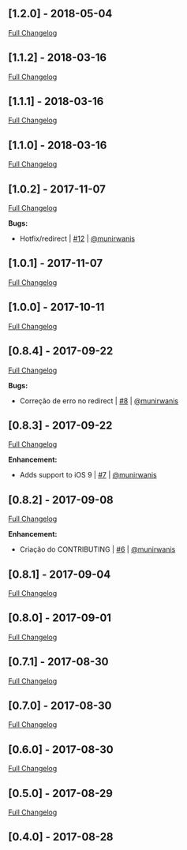 ## [1.2.0] - 2018-05-04
[Full Changelog](https://github.com/stone-payments/onestap-sdk-ios/compare/1.1.2...1.2.0)

## [1.1.2] - 2018-03-16
[Full Changelog](https://github.com/stone-payments/onestap-sdk-ios/compare/1.1.1...1.1.2)

## [1.1.1] - 2018-03-16
[Full Changelog](https://github.com/stone-payments/onestap-sdk-ios/compare/1.1.0...1.1.1)

## [1.1.0] - 2018-03-16
[Full Changelog](https://github.com/stone-payments/onestap-sdk-ios/compare/1.0.2...1.1.0)

## [1.0.2] - 2017-11-07
[Full Changelog](https://github.com/stone-payments/onestap-sdk-ios/compare/1.0.1...1.0.2)

**Bugs:**
- Hotfix/redirect | [#12](https://github.com/stone-payments/onestap-sdk-ios/pull/12) | [@munirwanis](https://github.com/munirwanis)

## [1.0.1] - 2017-11-07
[Full Changelog](https://github.com/stone-payments/onestap-sdk-ios/compare/1.0.0...1.0.1)

## [1.0.0] - 2017-10-11
[Full Changelog](https://github.com/stone-payments/onestap-sdk-ios/compare/0.8.4...1.0.0)

## [0.8.4] - 2017-09-22
[Full Changelog](https://github.com/stone-payments/onestap-sdk-ios/compare/0.8.3...0.8.4)

**Bugs:**
- Correção de erro no redirect | [#8](https://github.com/stone-payments/onestap-sdk-ios/pull/8) | [@munirwanis](https://github.com/munirwanis)

## [0.8.3] - 2017-09-22
[Full Changelog](https://github.com/stone-payments/onestap-sdk-ios/compare/0.8.2...0.8.3)

**Enhancement:**
- Adds support to iOS 9 | [#7](https://github.com/stone-payments/onestap-sdk-ios/pull/7) | [@munirwanis](https://github.com/munirwanis)

## [0.8.2] - 2017-09-08
[Full Changelog](https://github.com/stone-payments/onestap-sdk-ios/compare/0.8.1...0.8.2)

**Enhancement:**
- Criação do CONTRIBUTING | [#6](https://github.com/stone-payments/onestap-sdk-ios/pull/6) | [@munirwanis](https://github.com/munirwanis)

## [0.8.1] - 2017-09-04
[Full Changelog](https://github.com/stone-payments/onestap-sdk-ios/compare/0.8.0...0.8.1)

## [0.8.0] - 2017-09-01
[Full Changelog](https://github.com/stone-payments/onestap-sdk-ios/compare/0.7.1...0.8.0)

## [0.7.1] - 2017-08-30
[Full Changelog](https://github.com/stone-payments/onestap-sdk-ios/compare/0.7.0...0.7.1)

## [0.7.0] - 2017-08-30
[Full Changelog](https://github.com/stone-payments/onestap-sdk-ios/compare/0.6.0...0.7.0)

## [0.6.0] - 2017-08-30
[Full Changelog](https://github.com/stone-payments/onestap-sdk-ios/compare/0.5.0...0.6.0)

## [0.5.0] - 2017-08-29
[Full Changelog](https://github.com/stone-payments/onestap-sdk-ios/compare/0.4.0...0.5.0)

## [0.4.0] - 2017-08-28
